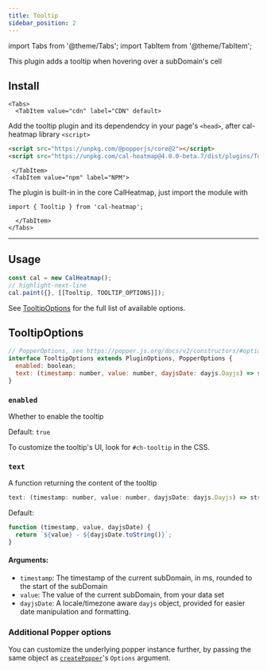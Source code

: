```yaml
---
title: Tooltip
sidebar_position: 2
---
```


import Tabs from '@theme/Tabs';
import TabItem from '@theme/TabItem';

<p className="subhead">This plugin adds a tooltip when hovering over a subDomain's cell</p>

## Install

```mdx-code-block
<Tabs>
  <TabItem value="cdn" label="CDN" default>
```

Add the tooltip plugin and its dependendcy in your page's `<head>`, after cal-heatmap library `<script>`

```html
<script src="https://unpkg.com/@popperjs/core@2"></script>
<script src="https://unpkg.com/cal-heatmap@4.0.0-beta.7/dist/plugins/Tooltip.min.js"></script>
```

```mdx-code-block
 </TabItem>
 <TabItem value="npm" label="NPM">
```

The plugin is built-in in the core CalHeatmap, just import the module with

```
import { Tooltip } from 'cal-heatmap';
```

```mdx-code-block
  </TabItem>
</Tabs>
```

<hr/>

## Usage

```js
const cal = new CalHeatmap();
// highlight-next-line
cal.paint({}, [[Tooltip, TOOLTIP_OPTIONS]]);
```

See [TooltipOptions](#tooltipoptions) for the full list of available options.

## TooltipOptions

```js
// PopperOptions, see https://popper.js.org/docs/v2/constructors/#options
interface TooltipOptions extends PluginOptions, PopperOptions {
  enabled: boolean;
  text: (timestamp: number, value: number, dayjsDate: dayjs.Dayjs) => string;
}
```

### `enabled`

Whether to enable the tooltip

Default: `true`

To customize the tooltip's UI, look for `#ch-tooltip` in the CSS.

### `text`

A function returning the content of the tooltip

```js
text: (timestamp: number, value: number, dayjsDate: dayjs.Dayjs) => string;
```

Default:

```js
function (timestamp, value, dayjsDate) {
  return `${value} - ${dayjsDate.toString()}`;
}
```

#### Arguments:

- `timestamp`: The timestamp of the current subDomain, in ms, rounded to the start of the subDomain
- `value`: The value of the current subDomain, from your data set
- `dayjsDate`: A locale/timezone aware `dayjs` object, provided for easier date manipulation and formatting.

### Additional Popper options

You can customize the underlying popper instance further,
by passing the same object as [`createPopper`](https://popper.js.org/docs/v2/constructors/#options)'s `Options` argument.
